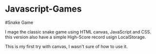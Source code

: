 # Javascript-Games

#Snake Game

I mage the classic snake game using HTML canvas, JavaScript and CSS.
this version also have a simple High-Score record usign LocalStorage.

This is my first try with canvas, I wasn't sure of how to use it. 

